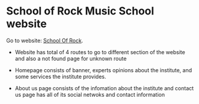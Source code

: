 # School of Rock Music School website

Go to website: [School Of Rock](https://eshad-school-of-rock-music-school.netlify.app/).

* Website has total of 4 routes to go to different section of the website and also a not found page for unknown route

* Homepage consists of  banner, experts opinions about the institute, and some services the institute provides.

* About us page consists of the infomation about the institute and contact us page has all of its social netwoks and contact information
